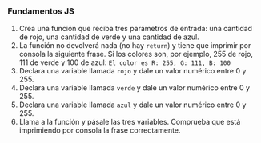 ### Fundamentos JS
1. Crea una función que reciba tres parámetros de entrada: una cantidad de rojo, una cantidad de verde y una cantidad de azul.
2. La función no devolverá nada (no hay `return`) y tiene que imprimir por consola la siguiente frase. Si los colores son, por ejemplo, 255 de rojo, 111 de verde y 100 de azul: ```El color es R: 255, G: 111, B: 100```
3. Declara una variable llamada `rojo` y dale un valor numérico entre 0 y 255.
4. Declara una variable llamada `verde` y dale un valor numérico entre 0 y 255.
5. Declara una variable llamada `azul` y dale un valor numérico entre 0 y 255.
6. Llama a la función y pásale las tres variables. Comprueba que está imprimiendo por consola la frase correctamente.
